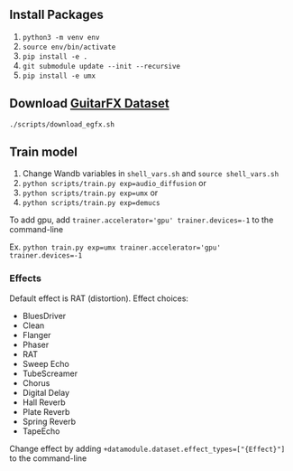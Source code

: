 
## Install Packages
1. `python3 -m venv env`
2. `source env/bin/activate`
3. `pip install -e .`
4. `git submodule update --init --recursive`
5. `pip install -e umx`

## Download [GuitarFX Dataset](https://zenodo.org/record/7044411/)
`./scripts/download_egfx.sh`

## Train model
1. Change Wandb variables in `shell_vars.sh` and `source shell_vars.sh`
2. `python scripts/train.py exp=audio_diffusion`
or
2. `python scripts/train.py exp=umx`
or
2. `python scripts/train.py exp=demucs`


To add gpu, add `trainer.accelerator='gpu' trainer.devices=-1` to the command-line

Ex. `python train.py exp=umx trainer.accelerator='gpu' trainer.devices=-1`

### Effects
Default effect is RAT (distortion). Effect choices:
- BluesDriver
- Clean
- Flanger
- Phaser
- RAT
- Sweep Echo
- TubeScreamer
- Chorus
- Digital Delay
- Hall Reverb
- Plate Reverb
- Spring Reverb
- TapeEcho

Change effect by adding `+datamodule.dataset.effect_types=["{Effect}"]` to the command-line